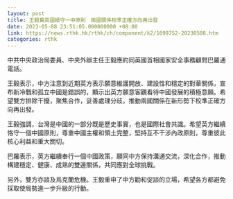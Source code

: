 ```yaml
---
layout: post
title: 王毅冀英國續守一中原則　兩國關係校準正確方向再出發
date: 2023-05-08 23:51:05.000000000 +08:00
link: https://news.rthk.hk/rthk/ch/component/k2/1699752-20230508.htm
categories: rthk
---
```


中共中央政治局委員、中央外辦主任王毅應約同英國首相國家安全事務顧問巴羅通電話。

王毅表示，中方注意到近期英方表示願意維護開放、建設性和穩定的對華關係，宣布新冷戰和孤立中國是錯誤的，顯示出英方願意客觀看待中國發展的積極意願。希望雙方排除干擾，聚焦合作，妥善處理分歧，推動兩國關係在新形勢下校準正確方向再出發。

王毅強調，台灣是中國的一部分既是歷史事實，也是國際社會共識。希望英方繼續恪守一個中國原則，尊重中國主權和領土完整，堅持互不干涉內政原則，尊重彼此核心利益和重大關切。

巴羅表示，英方繼續奉行一個中國政策，願同中方保持溝通交流，深化合作，推動構建穩定、健康、成熟的雙邊關係，共同應對全球挑戰。

另外，雙方亦談及烏克蘭危機。王毅重申了中方勸和促談的立場，希望各方都避免採取使局勢進一步升級的行動。
